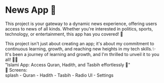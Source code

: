 # News App 📰

This project is your gateway to a dynamic news experience, offering users access to news of all kinds. Whether you're interested in politics, sports, technology, or entertainment, this app has you covered! 🌟



<div> This project isn't just about creating an app; it's about my commitment to continuous learning, growth, and reaching new heights in my tech skills.✨️ </div>
<div>   </div>
<div> It's been a journey of learning and growth, and I'm thrilled to unveil it to you all! 🙏🏻 </div>
<div>   </div>
<div> "Islami	 App: Access Quran, Hadith, and Tasbih effortlessly 🕌"</div>

<div>
📱 Screens:
<div>   </div>
  splash
- Quran
- Hadith
- Tasbih
- Radio UI
- Settings
 
 
